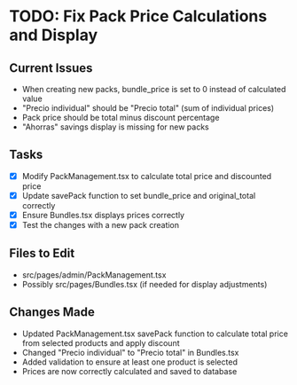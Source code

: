 # TODO: Fix Pack Price Calculations and Display

## Current Issues
- When creating new packs, bundle_price is set to 0 instead of calculated value
- "Precio individual" should be "Precio total" (sum of individual prices)
- Pack price should be total minus discount percentage
- "Ahorras" savings display is missing for new packs

## Tasks
- [x] Modify PackManagement.tsx to calculate total price and discounted price
- [x] Update savePack function to set bundle_price and original_total correctly
- [x] Ensure Bundles.tsx displays prices correctly
- [x] Test the changes with a new pack creation

## Files to Edit
- src/pages/admin/PackManagement.tsx
- Possibly src/pages/Bundles.tsx (if needed for display adjustments)

## Changes Made
- Updated PackManagement.tsx savePack function to calculate total price from selected products and apply discount
- Changed "Precio individual" to "Precio total" in Bundles.tsx
- Added validation to ensure at least one product is selected
- Prices are now correctly calculated and saved to database
